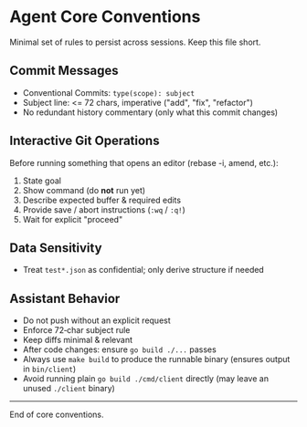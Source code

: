 # Agent Core Conventions

Minimal set of rules to persist across sessions. Keep this file short.

## Commit Messages
* Conventional Commits: `type(scope): subject`
* Subject line: <= 72 chars, imperative ("add", "fix", "refactor")
* No redundant history commentary (only what this commit changes)

## Interactive Git Operations
Before running something that opens an editor (rebase -i, amend, etc.):
1. State goal
2. Show command (do **not** run yet)
3. Describe expected buffer & required edits
4. Provide save / abort instructions (`:wq` / `:q!`)
5. Wait for explicit "proceed"

## Data Sensitivity
* Treat `test*.json` as confidential; only derive structure if needed

## Assistant Behavior
* Do not push without an explicit request
* Enforce 72‑char subject rule
* Keep diffs minimal & relevant
* After code changes: ensure `go build ./...` passes
* Always use `make build` to produce the runnable binary (ensures output in `bin/client`)
* Avoid running plain `go build ./cmd/client` directly (may leave an unused `./client` binary)

---
End of core conventions.
